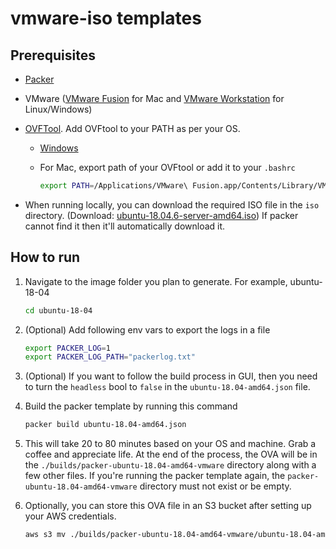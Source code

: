 # vmware-iso templates

## Prerequisites

- [Packer](https://learn.hashicorp.com/tutorials/packer/get-started-install-cli?in=packer/aws-get-started#installing-packer)
- VMware ([VMware Fusion](https://www.vmware.com/au/products/fusion.html) for Mac and [VMware Workstation](https://www.vmware.com/au/products/workstation-player.html) for Linux/Windows)
- [OVFTool](https://developer.vmware.com/web/tool/4.4.0/ovf). Add OVFtool to your PATH as per your OS.
  - [Windows](https://support.us.ovhcloud.com/hc/en-us/articles/360017548080-How-to-Download-a-VM-as-an-OVF-Using-Windows#VAR)
  - For Mac, export path of your OVFtool or add it to your `.bashrc`

    ```sh
    export PATH=/Applications/VMware\ Fusion.app/Contents/Library/VMware\ OVF\ Tool/:$PATH
    ```

- When running locally, you can download the required ISO file in the `iso` directory. (Download: [ubuntu-18.04.6-server-amd64.iso](https://cdimage.ubuntu.com/ubuntu/releases/18.04.6/release/ubuntu-18.04.6-server-amd64.iso)) If packer cannot find it then it'll automatically download it.

## How to run

1. Navigate to the image folder you plan to generate. For example, ubuntu-18-04

    ```sh
    cd ubuntu-18-04
    ```

2. (Optional) Add following env vars to export the logs in a file

   ```sh
   export PACKER_LOG=1
   export PACKER_LOG_PATH="packerlog.txt"
   ```

3. (Optional) If you want to follow the build process in GUI, then you need to turn the `headless` bool to `false` in the `ubuntu-18.04-amd64.json` file.

4. Build the packer template by running this command

   ```sh
   packer build ubuntu-18.04-amd64.json
   ```

5. This will take 20 to 80 minutes based on your OS and machine. Grab a coffee and appreciate life. At the end of the process, the OVA will be in the `./builds/packer-ubuntu-18.04-amd64-vmware` directory along with a few other files. If you're running the packer template again, the `packer-ubuntu-18.04-amd64-vmware` directory must not exist or be empty.

6. Optionally, you can store this OVA file in an S3 bucket after setting up your AWS credentials.

   ```sh
   aws s3 mv ./builds/packer-ubuntu-18.04-amd64-vmware/ubuntu-18.04-amd64.ova s3://<<YOUR_BUCKET_NAME>>/tidal-ubuntu-18.04-server-amd64.ova
   ```
